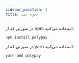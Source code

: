 ```yaml
---
sidebar_position: 3
title: نحوه نصب
---
```


در صورتی که از npm استفاده می‌کنید:

```
npm install polypay
```

در صورتی که از yarn استفاده می‌کنید:

```
yarn add polypay
```
